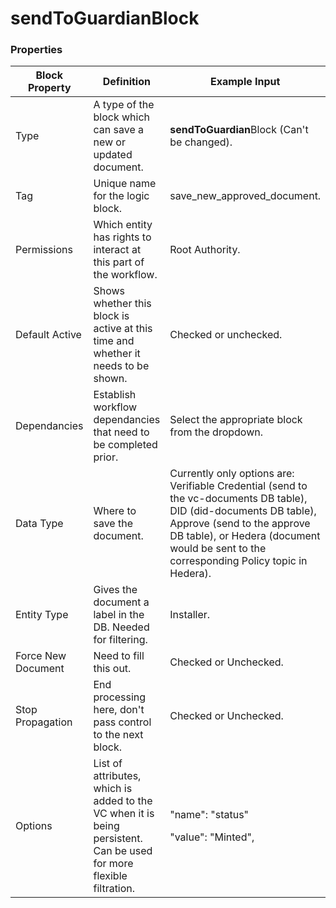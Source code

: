 # sendToGuardianBlock

### Properties

| Block Property     | Definition                                                                                                          | Example Input                                                                                                                                                                                                                                |
| ------------------ | ------------------------------------------------------------------------------------------------------------------- | -------------------------------------------------------------------------------------------------------------------------------------------------------------------------------------------------------------------------------------------- |
| Type               | A type of the block which can save a new or updated document.                                                       | **sendToGuardian**Block (Can't be changed).                                                                                                                                                                                                  |
| Tag                | Unique name for the logic block.                                                                                    | save\_new\_approved\_document.                                                                                                                                                                                                               |
| Permissions        | Which entity has rights to interact at this part of the workflow.                                                   | Root Authority.                                                                                                                                                                                                                              |
| Default Active     | Shows whether this block is active at this time and whether it needs to be shown.                                   | Checked or unchecked.                                                                                                                                                                                                                        |
| Dependancies       | Establish workflow dependancies that need to be completed prior.                                                    | Select the appropriate block from the dropdown.                                                                                                                                                                                              |
| Data Type          | Where to save the document.                                                                                         | Currently only options are: Verifiable Credential (send to the vc-documents DB table), DID (did-documents DB table), Approve (send to the approve DB table), or Hedera (document would be sent to the corresponding Policy topic in Hedera). |
| Entity Type        | Gives the document a label in the DB. Needed for filtering.                                                         | Installer.                                                                                                                                                                                                                                   |
| Force New Document | Need to fill this out.                                                                                              | Checked or Unchecked.                                                                                                                                                                                                                        |
| Stop Propagation   | End processing here, don't pass control to the next block.                                                          | Checked or Unchecked.                                                                                                                                                                                                                        |
| Options            | List of attributes, which is added to the VC when it is being persistent. Can be used for more flexible filtration. | <p>"name": "status" </p><p>"value": "Minted",</p>                                                                                                                                                                                            |

